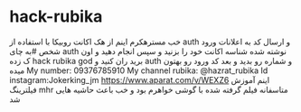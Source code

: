 # hack-rubika
خب مسترهکرم اینم از هک اکانت روبیکا با استفاده از auth و ارسال کد به اعلانات ورود شخص
#به چای auth نوشته شده شناسه اکانت خود را بزنید و سپس انجام دهید
  و اون ک زده hack rubika god  برید ران کنید و auth و شماره رو بدید و بعد کد ورود رو بهتون میده 
My number: 09376785910
My channel rubika: @hazrat_rubika 
Id instagram:Jokerking_jm 
https://www.aparat.com/v/WEXZ6 
اینم آموزش فیلترینگ mhr متاسفانه فیلم گرفته شده با گوشی خواهرم بود و خب باعث حاشیه هایی شد 
